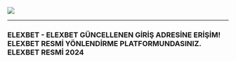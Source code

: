 <a title="ELEXBET" href="https://shorturl.at/cCKpF"><img src="https://encrypted-tbn0.gstatic.com/images?q=tbn:ANd9GcTZjeao_sxM8qXtfxJYvYevptjmkj7qQV5DKg&s"></a><hr>


<h3>ELEXBET - ELEXBET GÜNCELLENEN GİRİŞ ADRESİNE ERİŞİM! ELEXBET RESMİ YÖNLENDİRME PLATFORMUNDASINIZ. ELEXBET RESMİ 2024</h3>
